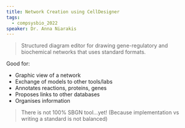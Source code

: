 ```yaml
---
title: Network Creation using CellDesigner
tags:
  - compsysbio_2022
speaker: Dr. Anna Niarakis
---
```


> Structured diagram editor for drawing gene-regulatory and biochemical networks that uses standard formats. 

Good for: 
- Graphic view of a network
- Exchange of models to other tools/labs
- Annotates reactions, proteins, genes
- Proposes links to other databases
- Organises information

>There is not 100% SBGN tool...yet!
 (Because implementation vs writing a standard is not balanced)